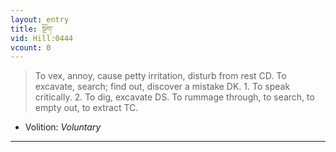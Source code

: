 ```yaml
---
layout: entry
title: སྔོག་
vid: Hill:0444
vcount: 0
---
```

> To vex, annoy, cause petty irritation, disturb from rest CD\. To excavate, search; find out, discover a mistake DK\. 1\. To speak critically\. 2\. To dig, excavate DS\. To rummage through, to search, to empty out, to extract TC\.

* Volition: _Voluntary_

---

